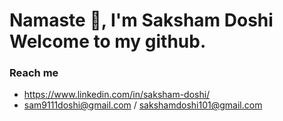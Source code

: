 # Namaste 🙏, I'm Saksham Doshi Welcome to my github.

### Reach me
- https://www.linkedin.com/in/saksham-doshi/
- sam9111doshi@gmail.com / sakshamdoshi101@gmail.com
